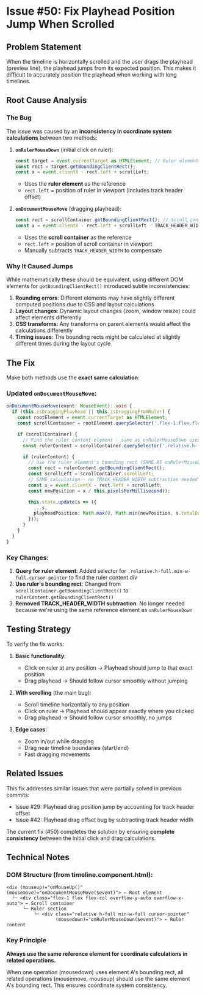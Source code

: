 # Issue #50: Fix Playhead Position Jump When Scrolled

## Problem Statement
When the timeline is horizontally scrolled and the user drags the playhead (preview line), the playhead jumps from its expected position. This makes it difficult to accurately position the playhead when working with long timelines.

## Root Cause Analysis

### The Bug
The issue was caused by an **inconsistency in coordinate system calculations** between two methods:

1. **`onRulerMouseDown`** (initial click on ruler):
   ```typescript
   const target = event.currentTarget as HTMLElement; // Ruler element
   const rect = target.getBoundingClientRect();
   const x = event.clientX - rect.left + scrollLeft;
   ```
   - Uses the **ruler element** as the reference
   - `rect.left` = position of ruler in viewport (includes track header offset)

2. **`onDocumentMouseMove`** (dragging playhead):
   ```typescript
   const rect = scrollContainer.getBoundingClientRect(); // Scroll container!
   const x = event.clientX - rect.left + scrollLeft - TRACK_HEADER_WIDTH;
   ```
   - Uses the **scroll container** as the reference
   - `rect.left` = position of scroll container in viewport
   - Manually subtracts `TRACK_HEADER_WIDTH` to compensate

### Why It Caused Jumps
While mathematically these should be equivalent, using different DOM elements for `getBoundingClientRect()` introduced subtle inconsistencies:

1. **Rounding errors**: Different elements may have slightly different computed positions due to CSS and layout calculations
2. **Layout changes**: Dynamic layout changes (zoom, window resize) could affect elements differently
3. **CSS transforms**: Any transforms on parent elements would affect the calculations differently
4. **Timing issues**: The bounding rects might be calculated at slightly different times during the layout cycle

## The Fix

Make both methods use the **exact same calculation**:

### Updated `onDocumentMouseMove`:
```typescript
onDocumentMouseMove(event: MouseEvent): void {
  if (this.isDraggingPlayhead || this.isDraggingFromRuler) {
    const rootElement = event.currentTarget as HTMLElement;
    const scrollContainer = rootElement.querySelector('.flex-1.flex.flex-col.overflow-y-auto.overflow-x-auto') as HTMLElement;

    if (scrollContainer) {
      // Find the ruler content element - same as onRulerMouseDown uses
      const rulerContent = scrollContainer.querySelector('.relative.h-full.min-w-full.cursor-pointer') as HTMLElement;

      if (rulerContent) {
        // Use the ruler element's bounding rect (SAME AS onRulerMouseDown)
        const rect = rulerContent.getBoundingClientRect();
        const scrollLeft = scrollContainer.scrollLeft;
        // SAME calculation - no TRACK_HEADER_WIDTH subtraction needed
        const x = event.clientX - rect.left + scrollLeft;
        const newPosition = x / this.pixelsPerMillisecond();

        this.state.update(s => ({
          ...s,
          playheadPosition: Math.max(0, Math.min(newPosition, s.totalDuration))
        }));
      }
    }
  }
}
```

### Key Changes:
1. **Query for ruler element**: Added selector for `.relative.h-full.min-w-full.cursor-pointer` to find the ruler content div
2. **Use ruler's bounding rect**: Changed from `scrollContainer.getBoundingClientRect()` to `rulerContent.getBoundingClientRect()`
3. **Removed TRACK_HEADER_WIDTH subtraction**: No longer needed because we're using the same reference element as `onRulerMouseDown`

## Testing Strategy

To verify the fix works:

1. **Basic functionality**:
   - Click on ruler at any position → Playhead should jump to that exact position
   - Drag playhead → Should follow cursor smoothly without jumping

2. **With scrolling** (the main bug):
   - Scroll timeline horizontally to any position
   - Click on ruler → Playhead should appear exactly where you clicked
   - Drag playhead → Should follow cursor smoothly, no jumps

3. **Edge cases**:
   - Zoom in/out while dragging
   - Drag near timeline boundaries (start/end)
   - Fast dragging movements

## Related Issues

This fix addresses similar issues that were partially solved in previous commits:
- Issue #29: Playhead drag position jump by accounting for track header offset
- Issue #42: Playhead drag offset bug by subtracting track header width

The current fix (#50) completes the solution by ensuring **complete consistency** between the initial click and drag calculations.

## Technical Notes

### DOM Structure (from timeline.component.html):
```
<div (mouseup)="onMouseUp()" (mousemove)="onDocumentMouseMove($event)"> ← Root element
  └─ <div class="flex-1 flex flex-col overflow-y-auto overflow-x-auto"> ← Scroll container
      └─ Ruler section
          └─ <div class="relative h-full min-w-full cursor-pointer"
                  (mousedown)="onRulerMouseDown($event)"> ← Ruler content
```

### Key Principle
**Always use the same reference element for coordinate calculations in related operations.**

When one operation (mousedown) uses element A's bounding rect, all related operations (mousemove, mouseup) should use the same element A's bounding rect. This ensures coordinate system consistency.

